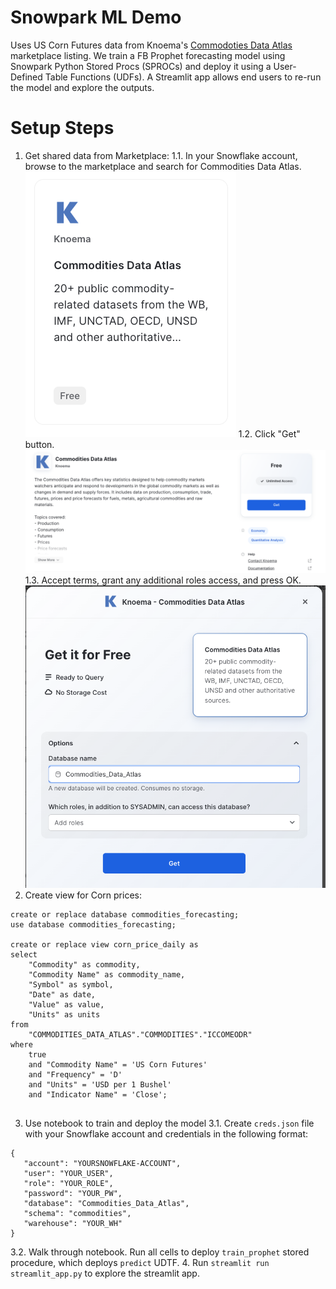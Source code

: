 # Snowpark ML Demo

Uses US Corn Futures data from Knoema's [Commodoties Data Atlas](https://www.snowflake.com/datasets/knoema-commodities-data-atlas/) marketplace listing. We train a FB Prophet forecasting model using Snowpark Python Stored Procs (SPROCs) and deploy it using a User-Defined Table Functions (UDFs). A Streamlit app allows end users to re-run the model and explore the outputs. 

# Setup Steps
1. Get shared data from Marketplace:
1.1. In your Snowflake account, browse to the marketplace and search for Commodities Data Atlas.
![Listing](images/listing.png)
1.2. Click "Get" button.
![Listing](images/commodities_data_atlas_description.png)
1.3. Accept terms, grant any additional roles access, and press OK.
![Confirm Terms](images/confirm_terms.png)
2. Create view for Corn prices:
```
create or replace database commodities_forecasting;
use database commodities_forecasting;

create or replace view corn_price_daily as 
select 
    "Commodity" as commodity, 
    "Commodity Name" as commodity_name,
    "Symbol" as symbol,
    "Date" as date, 
    "Value" as value, 
    "Units" as units
from 
    "COMMODITIES_DATA_ATLAS"."COMMODITIES"."ICCOMEODR"
where 
    true 
    and "Commodity Name" = 'US Corn Futures'
    and "Frequency" = 'D'
    and "Units" = 'USD per 1 Bushel'
    and "Indicator Name" = 'Close';
    
```
3. Use notebook to train and deploy the model
3.1. Create `creds.json` file with your Snowflake account and credentials in the following format:
```
{
   "account": "YOURSNOWFLAKE-ACCOUNT",
   "user": "YOUR_USER",
   "role": "YOUR_ROLE",
   "password": "YOUR_PW",
   "database": "Commodities_Data_Atlas",
   "schema": "commodities",
   "warehouse": "YOUR_WH"
}
```
3.2. Walk through notebook. Run all cells to deploy `train_prophet` stored procedure, which deploys `predict` UDTF.
4. Run `streamlit run streamlit_app.py` to explore the streamlit app.
